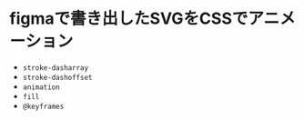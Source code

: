 # figmaで書き出したSVGをCSSでアニメーション

- `stroke-dasharray`
- `stroke-dashoffset`
- `animation`
- `fill`
- `@keyframes`


